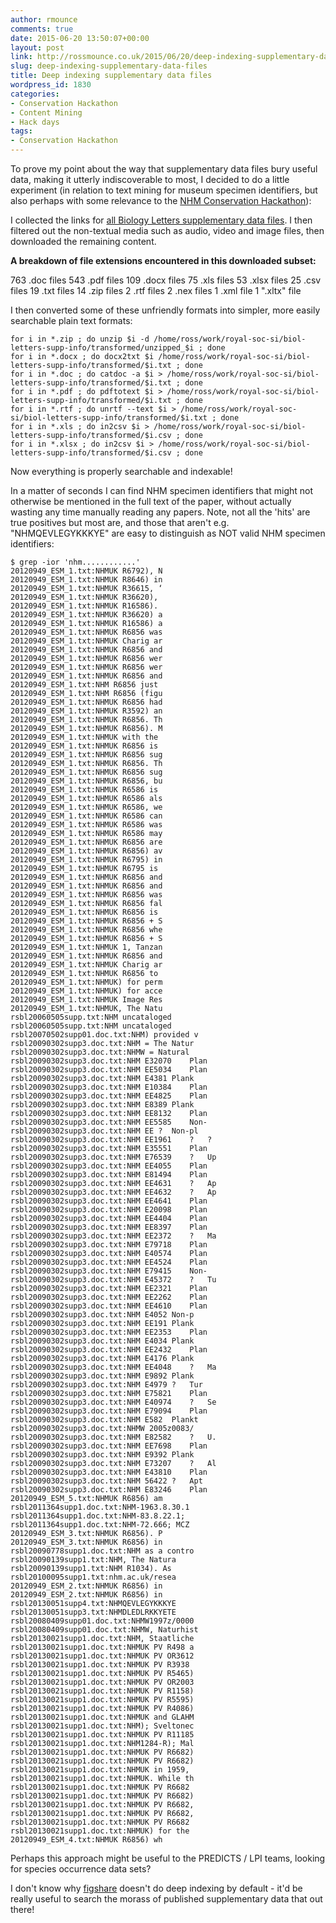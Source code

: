 ```yaml
---
author: rmounce
comments: true
date: 2015-06-20 13:50:07+00:00
layout: post
link: http://rossmounce.co.uk/2015/06/20/deep-indexing-supplementary-data-files/
slug: deep-indexing-supplementary-data-files
title: Deep indexing supplementary data files
wordpress_id: 1830
categories:
- Conservation Hackathon
- Content Mining
- Hack days
tags:
- Conservation Hackathon
---
```


To prove my point about the way that supplementary data files bury useful data, making it utterly indiscoverable to most, I decided to do a little experiment (in relation to text mining for museum specimen identifiers, but also perhaps with some relevance to the [NHM Conservation Hackathon](http://conservationhackathon.org/biodiversity-hack-at-the-natural-history-museum/)):

I collected the links for [all Biology Letters supplementary data files](https://gist.github.com/rossmounce/15007089a4e42b7ab109). I then filtered out the non-textual media such as audio, video and image files, then downloaded the remaining content.

**A breakdown of file extensions encountered in this downloaded subset:**

763 .doc files
543 .pdf files
109 .docx files
75 .xls files
53 .xlsx files
25 .csv files
19 .txt files
14 .zip files
2 .rtf files
2 .nex files
1 .xml file
1 ".xltx" file

I then converted some of these unfriendly formats into simpler, more easily searchable plain text formats:

    
    for i in *.zip ; do unzip $i -d /home/ross/work/royal-soc-si/biol-letters-supp-info/transformed/unzipped_$i ; done
    for i in *.docx ; do docx2txt $i /home/ross/work/royal-soc-si/biol-letters-supp-info/transformed/$i.txt ; done
    for i in *.doc ; do catdoc -a $i > /home/ross/work/royal-soc-si/biol-letters-supp-info/transformed/$i.txt ; done
    for i in *.pdf ; do pdftotext $i > /home/ross/work/royal-soc-si/biol-letters-supp-info/transformed/$i.txt ; done
    for i in *.rtf ; do unrtf --text $i > /home/ross/work/royal-soc-si/biol-letters-supp-info/transformed/$i.txt ; done
    for i in *.xls ; do in2csv $i > /home/ross/work/royal-soc-si/biol-letters-supp-info/transformed/$i.csv ; done
    for i in *.xlsx ; do in2csv $i > /home/ross/work/royal-soc-si/biol-letters-supp-info/transformed/$i.csv ; done




Now everything is properly searchable and indexable!

In a matter of seconds I can find NHM specimen identifiers that might not otherwise be mentioned in the full text of the paper, without actually wasting any time manually reading any papers. Note, not all the 'hits' are true positives but most are, and those that aren't e.g. "NHMQEVLEGYKKKYE" are easy to distinguish as NOT valid NHM specimen identifiers:

    
    $ grep -ior 'nhm............'
    20120949_ESM_1.txt:NHMUK R6792), N
    20120949_ESM_1.txt:NHMUK R8646) in
    20120949_ESM_1.txt:NHMUK R36615, ‘
    20120949_ESM_1.txt:NHMUK R36620), 
    20120949_ESM_1.txt:NHMUK R16586). 
    20120949_ESM_1.txt:NHMUK R36620) a
    20120949_ESM_1.txt:NHMUK R16586) a
    20120949_ESM_1.txt:NHMUK R6856 was
    20120949_ESM_1.txt:NHMUK Charig ar
    20120949_ESM_1.txt:NHMUK R6856 and
    20120949_ESM_1.txt:NHMUK R6856 wer
    20120949_ESM_1.txt:NHMUK R6856 wer
    20120949_ESM_1.txt:NHMUK R6856 and
    20120949_ESM_1.txt:NHM R6856 just 
    20120949_ESM_1.txt:NHM R6856 (figu
    20120949_ESM_1.txt:NHMUK R6856 had
    20120949_ESM_1.txt:NHMUK R3592) an
    20120949_ESM_1.txt:NHMUK R6856. Th
    20120949_ESM_1.txt:NHMUK R6856). M
    20120949_ESM_1.txt:NHMUK with the 
    20120949_ESM_1.txt:NHMUK R6856 is 
    20120949_ESM_1.txt:NHMUK R6856 sug
    20120949_ESM_1.txt:NHMUK R6856. Th
    20120949_ESM_1.txt:NHMUK R6856 sug
    20120949_ESM_1.txt:NHMUK R6856, bu
    20120949_ESM_1.txt:NHMUK R6586 is 
    20120949_ESM_1.txt:NHMUK R6586 als
    20120949_ESM_1.txt:NHMUK R6586, we
    20120949_ESM_1.txt:NHMUK R6586 can
    20120949_ESM_1.txt:NHMUK R6586 was
    20120949_ESM_1.txt:NHMUK R6586 may
    20120949_ESM_1.txt:NHMUK R6856 are
    20120949_ESM_1.txt:NHMUK R6856) av
    20120949_ESM_1.txt:NHMUK R6795) in
    20120949_ESM_1.txt:NHMUK R6795 is 
    20120949_ESM_1.txt:NHMUK R6856 and
    20120949_ESM_1.txt:NHMUK R6856 and
    20120949_ESM_1.txt:NHMUK R6856 was
    20120949_ESM_1.txt:NHMUK R6856 fal
    20120949_ESM_1.txt:NHMUK R6856 is 
    20120949_ESM_1.txt:NHMUK R6856 + S
    20120949_ESM_1.txt:NHMUK R6856 whe
    20120949_ESM_1.txt:NHMUK R6856 + S
    20120949_ESM_1.txt:NHMUK 1, Tanzan
    20120949_ESM_1.txt:NHMUK R6856 and
    20120949_ESM_1.txt:NHMUK Charig ar
    20120949_ESM_1.txt:NHMUK R6856 to 
    20120949_ESM_1.txt:NHMUK) for perm
    20120949_ESM_1.txt:NHMUK) for acce
    20120949_ESM_1.txt:NHMUK Image Res
    20120949_ESM_1.txt:NHMUK, The Natu
    rsbl20060505supp.txt:NHM uncataloged
    rsbl20060505supp.txt:NHM uncataloged
    rsbl20070502supp01.doc.txt:NHM) provided v
    rsbl20090302supp3.doc.txt:NHM = The Natur
    rsbl20090302supp3.doc.txt:NHMW = Natural 
    rsbl20090302supp3.doc.txt:NHM E32070	Plan
    rsbl20090302supp3.doc.txt:NHM EE5034	Plan
    rsbl20090302supp3.doc.txt:NHM E4381	Plank
    rsbl20090302supp3.doc.txt:NHM E10384	Plan
    rsbl20090302supp3.doc.txt:NHM EE4825	Plan
    rsbl20090302supp3.doc.txt:NHM E8389	Plank
    rsbl20090302supp3.doc.txt:NHM EE8132	Plan
    rsbl20090302supp3.doc.txt:NHM EE5585	Non-
    rsbl20090302supp3.doc.txt:NHM EE ?	Non-pl
    rsbl20090302supp3.doc.txt:NHM EE1961	?	?	
    rsbl20090302supp3.doc.txt:NHM E35551	Plan
    rsbl20090302supp3.doc.txt:NHM E76539	?	Up
    rsbl20090302supp3.doc.txt:NHM EE4055	Plan
    rsbl20090302supp3.doc.txt:NHM E81494	Plan
    rsbl20090302supp3.doc.txt:NHM EE4631	?	Ap
    rsbl20090302supp3.doc.txt:NHM EE4632	?	Ap
    rsbl20090302supp3.doc.txt:NHM EE4641	Plan
    rsbl20090302supp3.doc.txt:NHM E20098	Plan
    rsbl20090302supp3.doc.txt:NHM EE4404	Plan
    rsbl20090302supp3.doc.txt:NHM EE8397	Plan
    rsbl20090302supp3.doc.txt:NHM EE2372	?	Ma
    rsbl20090302supp3.doc.txt:NHM E79718	Plan
    rsbl20090302supp3.doc.txt:NHM E40574	Plan
    rsbl20090302supp3.doc.txt:NHM EE4524	Plan
    rsbl20090302supp3.doc.txt:NHM E79415	Non-
    rsbl20090302supp3.doc.txt:NHM E45372	?	Tu
    rsbl20090302supp3.doc.txt:NHM EE2321	Plan
    rsbl20090302supp3.doc.txt:NHM EE2262	Plan
    rsbl20090302supp3.doc.txt:NHM EE4610	Plan
    rsbl20090302supp3.doc.txt:NHM E4052	Non-p
    rsbl20090302supp3.doc.txt:NHM EE191	Plank
    rsbl20090302supp3.doc.txt:NHM EE2353	Plan
    rsbl20090302supp3.doc.txt:NHM E4034	Plank
    rsbl20090302supp3.doc.txt:NHM EE2432	Plan
    rsbl20090302supp3.doc.txt:NHM E4176	Plank
    rsbl20090302supp3.doc.txt:NHM EE4048	?	Ma
    rsbl20090302supp3.doc.txt:NHM E9892	Plank
    rsbl20090302supp3.doc.txt:NHM E4979	?	Tur
    rsbl20090302supp3.doc.txt:NHM E75821	Plan
    rsbl20090302supp3.doc.txt:NHM E40974	?	Se
    rsbl20090302supp3.doc.txt:NHM E79094	Plan
    rsbl20090302supp3.doc.txt:NHM E582	Plankt
    rsbl20090302supp3.doc.txt:NHMW 2005z0083/
    rsbl20090302supp3.doc.txt:NHM E82582	?	U.
    rsbl20090302supp3.doc.txt:NHM EE7698	Plan
    rsbl20090302supp3.doc.txt:NHM E9392	Plank
    rsbl20090302supp3.doc.txt:NHM E73207	?	Al
    rsbl20090302supp3.doc.txt:NHM E43810	Plan
    rsbl20090302supp3.doc.txt:NHM 56422	?	Apt
    rsbl20090302supp3.doc.txt:NHM E83246	Plan
    20120949_ESM_5.txt:NHMUK R6856) am
    rsbl2011364supp1.doc.txt:NHM-1963.8.30.1
    rsbl2011364supp1.doc.txt:NHM-83.8.22.1; 
    rsbl2011364supp1.doc.txt:NHM-72.666; MCZ
    20120949_ESM_3.txt:NHMUK R6856). P
    20120949_ESM_3.txt:NHMUK R6856) in
    rsbl20090778supp1.doc.txt:NHM as a contro
    rsbl20090139supp1.txt:NHM, The Natura
    rsbl20090139supp1.txt:NHM R1034). As 
    rsbl20100095supp1.txt:nhm.ac.uk/resea
    20120949_ESM_2.txt:NHMUK R6856) in
    20120949_ESM_2.txt:NHMUK R6856) in
    rsbl20130051supp4.txt:NHMQEVLEGYKKKYE
    rsbl20130051supp3.txt:NHMDLEDLRKKYETE
    rsbl20080409supp01.doc.txt:NHMW1997z/0000 
    rsbl20080409supp01.doc.txt:NHMW, Naturhist
    rsbl20130021supp1.doc.txt:NHM, Staatliche
    rsbl20130021supp1.doc.txt:NHMUK PV R498 a
    rsbl20130021supp1.doc.txt:NHMUK PV OR3612
    rsbl20130021supp1.doc.txt:NHMUK PV R3938 
    rsbl20130021supp1.doc.txt:NHMUK PV R5465)
    rsbl20130021supp1.doc.txt:NHMUK PV OR2003
    rsbl20130021supp1.doc.txt:NHMUK PV R1158)
    rsbl20130021supp1.doc.txt:NHMUK PV R5595)
    rsbl20130021supp1.doc.txt:NHMUK PV R4086)
    rsbl20130021supp1.doc.txt:NHMUK and GLAHM
    rsbl20130021supp1.doc.txt:NHM); Sveltonec
    rsbl20130021supp1.doc.txt:NHMUK PV R11185
    rsbl20130021supp1.doc.txt:NHM1284-R); Mal
    rsbl20130021supp1.doc.txt:NHMUK PV R6682)
    rsbl20130021supp1.doc.txt:NHMUK PV R6682)
    rsbl20130021supp1.doc.txt:NHMUK in 1959, 
    rsbl20130021supp1.doc.txt:NHMUK. While th
    rsbl20130021supp1.doc.txt:NHMUK PV R6682 
    rsbl20130021supp1.doc.txt:NHMUK PV R6682)
    rsbl20130021supp1.doc.txt:NHMUK PV R6682,
    rsbl20130021supp1.doc.txt:NHMUK PV R6682,
    rsbl20130021supp1.doc.txt:NHMUK PV R6682 
    rsbl20130021supp1.doc.txt:NHMUK) for the 
    20120949_ESM_4.txt:NHMUK R6856) wh




Perhaps this approach might be useful to the PREDICTS / LPI teams, looking for species occurrence data sets?

I don't know why [figshare](http://figshare.com/) doesn't do deep indexing by default - it'd be really useful to search the morass of published supplementary data that out there!

